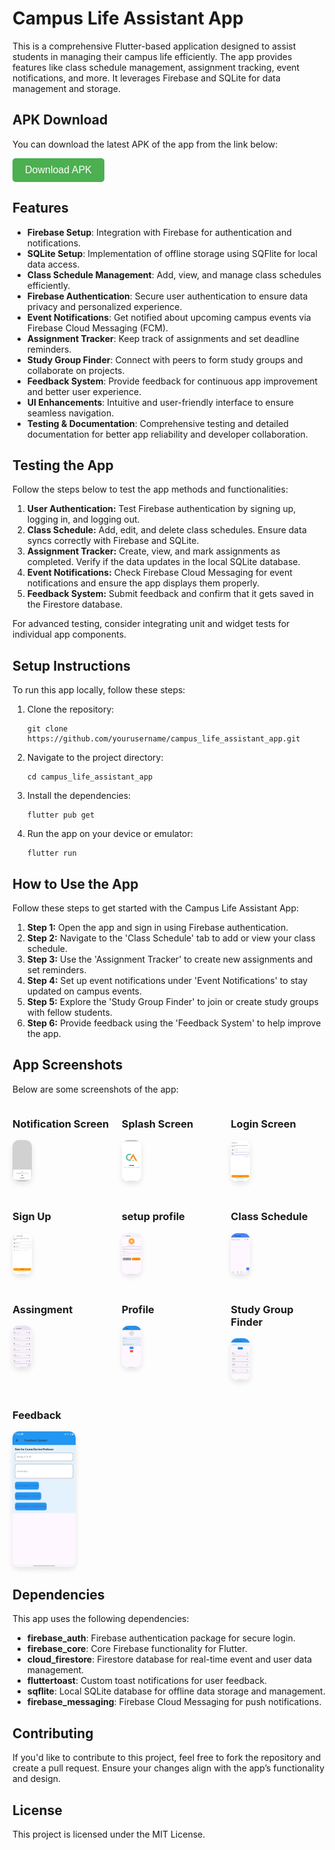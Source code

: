 <body>

  <h1>Campus Life Assistant App</h1>
  <p>This is a comprehensive Flutter-based application designed to assist students in managing their campus life efficiently. The app provides features like class schedule management, assignment tracking, event notifications, and more. It leverages Firebase and SQLite for data management and storage.</p>
 <h2>APK Download</h2>
  <p>You can download the latest APK of the app from the link below:</p>
  <a href="App APK/app-release.apk" download>
    <button style="background-color: #4CAF50; color: white; padding: 10px 20px; border: none; border-radius: 5px; cursor: pointer; font-size: 16px;">
      Download APK
    </button>
  </a>
  <h2>Features</h2>
  <ul>
    <li><strong>Firebase Setup</strong>: Integration with Firebase for authentication and notifications.</li>
    <li><strong>SQLite Setup</strong>: Implementation of offline storage using SQFlite for local data access.</li>
    <li><strong>Class Schedule Management</strong>: Add, view, and manage class schedules efficiently.</li>
    <li><strong>Firebase Authentication</strong>: Secure user authentication to ensure data privacy and personalized experience.</li>
    <li><strong>Event Notifications</strong>: Get notified about upcoming campus events via Firebase Cloud Messaging (FCM).</li>
    <li><strong>Assignment Tracker</strong>: Keep track of assignments and set deadline reminders.</li>
    <li><strong>Study Group Finder</strong>: Connect with peers to form study groups and collaborate on projects.</li>
    <li><strong>Feedback System</strong>: Provide feedback for continuous app improvement and better user experience.</li>
    <li><strong>UI Enhancements</strong>: Intuitive and user-friendly interface to ensure seamless navigation.</li>
    <li><strong>Testing & Documentation</strong>: Comprehensive testing and detailed documentation for better app reliability and developer collaboration.</li>
  </ul>

  <h2>Testing the App</h2>
  <p>Follow the steps below to test the app methods and functionalities:</p>
  <ol>
    <li><strong>User Authentication:</strong> Test Firebase authentication by signing up, logging in, and logging out.</li>
    <li><strong>Class Schedule:</strong> Add, edit, and delete class schedules. Ensure data syncs correctly with Firebase and SQLite.</li>
    <li><strong>Assignment Tracker:</strong> Create, view, and mark assignments as completed. Verify if the data updates in the local SQLite database.</li>
    <li><strong>Event Notifications:</strong> Check Firebase Cloud Messaging for event notifications and ensure the app displays them properly.</li>
    <li><strong>Feedback System:</strong> Submit feedback and confirm that it gets saved in the Firestore database.</li>
  </ol>
  <p>For advanced testing, consider integrating unit and widget tests for individual app components.</p>

  <h2>Setup Instructions</h2>
  <p>To run this app locally, follow these steps:</p>
  <ol>
    <li>Clone the repository:</li>
    <pre><code>git clone https://github.com/yourusername/campus_life_assistant_app.git</code></pre>
    <li>Navigate to the project directory:</li>
    <pre><code>cd campus_life_assistant_app</code></pre>
    <li>Install the dependencies:</li>
    <pre><code>flutter pub get</code></pre>
    <li>Run the app on your device or emulator:</li>
    <pre><code>flutter run</code></pre>
  </ol>

  <h2>How to Use the App</h2>
  <p>Follow these steps to get started with the Campus Life Assistant App:</p>
  <ol>
    <li><strong>Step 1:</strong> Open the app and sign in using Firebase authentication.</li>
    <li><strong>Step 2:</strong> Navigate to the 'Class Schedule' tab to add or view your class schedule.</li>
    <li><strong>Step 3:</strong> Use the 'Assignment Tracker' to create new assignments and set reminders.</li>
    <li><strong>Step 4:</strong> Set up event notifications under 'Event Notifications' to stay updated on campus events.</li>
    <li><strong>Step 5:</strong> Explore the 'Study Group Finder' to join or create study groups with fellow students.</li>
    <li><strong>Step 6:</strong> Provide feedback using the 'Feedback System' to help improve the app.</li>
  </ol>

  <h2>App Screenshots</h2>
  <p>Below are some screenshots of the app:</p>
  <div class="screenshot-section" style="display: flex; flex-wrap: wrap; gap: 20px;">
    <div class="screenshot" style="flex: 1 1 calc(33.33% - 20px);">
      <h3>Notification Screen</h3>
      <img src="screenshots/notification.jpg" alt="notification Screen" style="width: 20%; border-radius: 10px; box-shadow: 0px 4px 8px rgba(0, 0, 0, 0.1);">
    </div>
    <div class="screenshot" style="flex: 1 1 calc(33.33% - 20px);">
      <h3>Splash Screen</h3>
      <img src="screenshots/splash.jpg" alt="Splash Screen" style="width: 20%; border-radius: 10px; box-shadow: 0px 4px 8px rgba(0, 0, 0, 0.1);">
    </div>
    <div class="screenshot" style="flex: 1 1 calc(33.33% - 20px);">
      <h3>Login Screen</h3>
      <img src="screenshots/login.jpg" alt="Login Screen" style="width: 20%; border-radius: 10px; box-shadow: 0px 4px 8px rgba(0, 0, 0, 0.1);">
    </div>
    <div class="screenshot" style="flex: 1 1 calc(33.33% - 20px);">
      <h3>Sign Up</h3>
      <img src="screenshots/signup.jpg" alt="Sign Up" style="width: 20%; border-radius: 10px; box-shadow: 0px 4px 8px rgba(0, 0, 0, 0.1);">
    </div>
    <div class="screenshot" style="flex: 1 1 calc(33.33% - 20px);">
      <h3>setup profile</h3>
      <img src="screenshots/setupprofile.jpg" alt="setup profile" style="width: 20%; border-radius: 10px; box-shadow: 0px 4px 8px rgba(0, 0, 0, 0.1);">
    </div>
    <div class="screenshot" style="flex: 1 1 calc(33.33% - 20px);">
      <h3>Class Schedule</h3>
      <img src="screenshots/class_schedule.jpg" alt="Class Schedule" style="width: 20%; border-radius: 10px; box-shadow: 0px 4px 8px rgba(0, 0, 0, 0.1);">
    </div>
    <div class="screenshot" style="flex: 1 1 calc(33.33% - 20px);">
      <h3>Assingment</h3>
      <img src="screenshots/assignment.jpg" alt="Assingment" style="width: 20%; border-radius: 10px; box-shadow: 0px 4px 8px rgba(0, 0, 0, 0.1);">
    </div>
     <div class="screenshot" style="flex: 1 1 calc(33.33% - 20px);">
      <h3>Profile</h3>
      <img src="screenshots/profile.jpg" alt="Profile" style="width: 20%; border-radius: 10px; box-shadow: 0px 4px 8px rgba(0, 0, 0, 0.1);">
    </div>
    <div class="screenshot" style="flex: 1 1 calc(33.33% - 20px);">
      <h3>Study Group Finder</h3>
      <img src="screenshots/study_group.jpg" alt="Study Group Finder" style="width: 20%; border-radius: 10px; box-shadow: 0px 4px 8px rgba(0, 0, 0, 0.1);">
    </div>
     <div class="screenshot" style="flex: 1 1 calc(33.33% - 20px);">
      <h3>Feedback</h3>
      <img src="screenshots/feedback.jpg" alt="Feedback" style="width: 20%; border-radius: 10px; box-shadow: 0px 4px 8px rgba(0, 0, 0, 0.1);">
    </div>
  </div>

  <h2>Dependencies</h2>
  <p>This app uses the following dependencies:</p>
  <ul>
    <li><b>firebase_auth</b>: Firebase authentication package for secure login.</li>
    <li><b>firebase_core</b>: Core Firebase functionality for Flutter.</li>
    <li><b>cloud_firestore</b>: Firestore database for real-time event and user data management.</li>
    <li><b>fluttertoast</b>: Custom toast notifications for user feedback.</li>
    <li><b>sqflite</b>: Local SQLite database for offline data storage and management.</li>
    <li><b>firebase_messaging</b>: Firebase Cloud Messaging for push notifications.</li>
  </ul>

  <h2>Contributing</h2>
  <p>If you'd like to contribute to this project, feel free to fork the repository and create a pull request. Ensure your changes align with the app’s functionality and design.</p>

  <h2>License</h2>
  <p>This project is licensed under the MIT License.</p>

</body>
